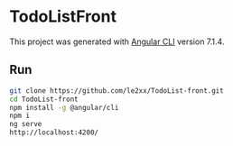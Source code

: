 # TodoListFront

This project was generated with [Angular CLI](https://github.com/angular/angular-cli) version 7.1.4.

## Run
```bash
git clone https://github.com/le2xx/TodoList-front.git
cd TodoList-front
npm install -g @angular/cli
npm i
ng serve
http://localhost:4200/
```
